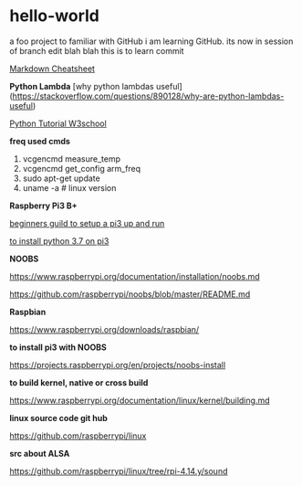 # hello-world
a foo project to familiar with GitHub
i am learning GitHub. its now in session of branch edit blah blah
this is to learn commit


[Markdown Cheatsheet](https://github.com/adam-p/markdown-here/wiki/Markdown-Cheatsheet)

**Python Lambda** 
[why python lambdas useful] (https://stackoverflow.com/questions/890128/why-are-python-lambdas-useful)

[Python Tutorial W3school](https://www.w3schools.com/python/python_numbers.asp)

**freq used cmds**

1. vcgencmd measure_temp
2. vcgencmd get_config arm_freq
3. sudo apt-get update
4. uname -a   # linux version


**Raspberry Pi3 B+**


[beginners guild to setup a pi3 up and run](https://thisdavej.com/beginners-guide-to-installing-node-js-on-a-raspberry-pi/)


[to install python 3.7 on pi3](https://www.ramoonus.nl/2018/06/30/installing-python-3-7-on-raspberry-pi/)


**NOOBS**

https://www.raspberrypi.org/documentation/installation/noobs.md

https://github.com/raspberrypi/noobs/blob/master/README.md


**Raspbian**

https://www.raspberrypi.org/downloads/raspbian/


**to install pi3 with NOOBS**

https://projects.raspberrypi.org/en/projects/noobs-install


**to build kernel, native or cross build**

https://www.raspberrypi.org/documentation/linux/kernel/building.md


**linux source code git hub**

https://github.com/raspberrypi/linux


**src about ALSA**

https://github.com/raspberrypi/linux/tree/rpi-4.14.y/sound



